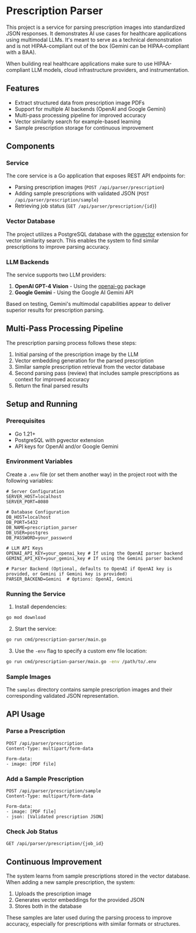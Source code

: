 # Prescription Parser

This project is a service for parsing prescription images into standardized JSON responses. It demonstrates AI use cases for healthcare applications using multimodal LLMs. It's meant to serve as a technical demonstration and is not HIPAA-compliant out of the box (Gemini can be HIPAA-compliant with a BAA).

When building real healthcare applications make sure to use HIPAA-compliant LLM models, cloud infrastructure providers, and instrumentation.

## Features

- Extract structured data from prescription image PDFs
- Support for multiple AI backends (OpenAI and Google Gemini)
- Multi-pass processing pipeline for improved accuracy
- Vector similarity search for example-based learning
- Sample prescription storage for continuous improvement

## Components

### Service
The core service is a Go application that exposes REST API endpoints for:
- Parsing prescription images (`POST /api/parser/prescription`)
- Adding sample prescriptions with validated JSON (`POST /api/parser/prescription/sample`) 
- Retrieving job status (`GET /api/parser/prescription/{id}`)

### Vector Database
The project utilizes a PostgreSQL database with the [pgvector](https://github.com/pgvector/pgvector) extension for vector similarity search. This enables the system to find similar prescriptions to improve parsing accuracy.

### LLM Backends
The service supports two LLM providers:

1. **OpenAI GPT-4 Vision** - Using the [openai-go](https://github.com/openai/openai-go) package
2. **Google Gemini** - Using the Google AI Gemini API

Based on testing, Gemini's multimodal capabilities appear to deliver superior results for prescription parsing.

## Multi-Pass Processing Pipeline

The prescription parsing process follows these steps:

1. Initial parsing of the prescription image by the LLM
2. Vector embedding generation for the parsed prescription
3. Similar sample prescription retrieval from the vector database
4. Second parsing pass (review) that includes sample prescriptions as context for improved accuracy
5. Return the final parsed results

## Setup and Running

### Prerequisites
- Go 1.21+
- PostgreSQL with pgvector extension
- API keys for OpenAI and/or Google Gemini

### Environment Variables
Create a `.env` file (or set them another way) in the project root with the following variables:

```
# Server Configuration
SERVER_HOST=localhost
SERVER_PORT=8080

# Database Configuration
DB_HOST=localhost
DB_PORT=5432
DB_NAME=prescription_parser
DB_USER=postgres
DB_PASSWORD=your_password

# LLM API Keys
OPENAI_API_KEY=your_openai_key # If using the OpenAI parser backend
GEMINI_API_KEY=your_gemini_key # If using the Gemini parser backend

# Parser Backend (Optional, defaults to OpenAI if OpenAI key is provided, or Gemini if Gemini key is provided)
PARSER_BACKEND=Gemini  # Options: OpenAI, Gemini
```

### Running the Service
1. Install dependencies:
```bash
go mod download
```

2. Start the service:
```bash
go run cmd/prescription-parser/main.go
```

3. Use the `-env` flag to specify a custom env file location:
```bash
go run cmd/prescription-parser/main.go -env /path/to/.env
```

### Sample Images
The `samples` directory contains sample prescription images and their corresponding validated JSON representation.

## API Usage

### Parse a Prescription
```
POST /api/parser/prescription
Content-Type: multipart/form-data

Form-data:
- image: [PDF file]
```

### Add a Sample Prescription
```
POST /api/parser/prescription/sample
Content-Type: multipart/form-data

Form-data:
- image: [PDF file]
- json: [Validated prescription JSON]
```

### Check Job Status
```
GET /api/parser/prescription/{job_id}
```

## Continuous Improvement

The system learns from sample prescriptions stored in the vector database. When adding a new sample prescription, the system:

1. Uploads the prescription image
2. Generates vector embeddings for the provided JSON
3. Stores both in the database

These samples are later used during the parsing process to improve accuracy, especially for prescriptions with similar formats or structures.
